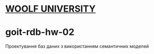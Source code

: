 # [WOOLF UNIVERSITY](https://woolf.university)

# goit-rdb-hw-02

Проектування баз даних з використанням семантичних моделей
